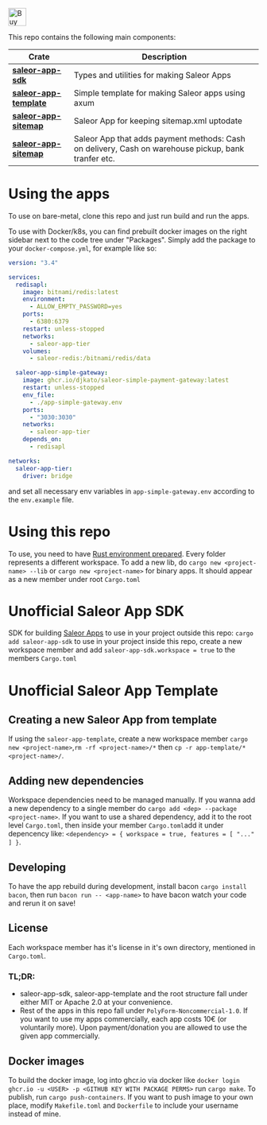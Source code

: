 <a href='https://ko-fi.com/A0A8Q3SVZ' target='_blank'><img height='36' style='border:0px;height:36px;' src='https://storage.ko-fi.com/cdn/kofi4.png?v=3' border='0' alt='Buy Me a Coffee at ko-fi.com' /></a>

This repo contains the following main components:

| Crate                                                                                                 | Description                                                                                         |
| ----------------------------------------------------------------------------------------------------- | --------------------------------------------------------------------------------------------------- |
| [**saleor-app-sdk**](https://crates.io/crates/sdk)                                                    | Types and utilities for making Saleor Apps                                                          |
| [**saleor-app-template**](https://github.com/djkato/saleor-apps-rs/tree/master/app-template)          | Simple template for making Saleor apps using axum                                                   |
| [**saleor-app-sitemap**](https://github.com/djkato/saleor-apps-rs/tree/master/sitemap-generator)      | Saleor App for keeping sitemap.xml uptodate                                                         |
| [**saleor-app-sitemap**](https://github.com/djkato/saleor-apps-rs/tree/master/simple-payment-gateway) | Saleor App that adds payment methods: Cash on delivery, Cash on warehouse pickup, bank tranfer etc. |

# Using the apps

To use on bare-metal, clone this repo and just run build and run the apps.

To use with Docker/k8s, you can find prebuilt docker images on the right sidebar next to the code tree under "Packages".
Simply add the package to your `docker-compose.yml`, for example like so:

```yml
version: "3.4"

services:
  redisapl:
    image: bitnami/redis:latest
    environment:
      - ALLOW_EMPTY_PASSWORD=yes
    ports:
      - 6380:6379
    restart: unless-stopped
    networks:
      - saleor-app-tier
    volumes:
      - saleor-redis:/bitnami/redis/data

  saleor-app-simple-gateway:
    image: ghcr.io/djkato/saleor-simple-payment-gateway:latest
    restart: unless-stopped
    env_file:
      - ./app-simple-gateway.env
    ports:
      - "3030:3030"
    networks:
      - saleor-app-tier
    depends_on:
      - redisapl

networks:
  saleor-app-tier:
    driver: bridge
```

and set all necessary env variables in `app-simple-gateway.env` according to the `env.example` file.

# Using this repo

To use, you need to have [Rust environment prepared](https://rustup.rs/).
Every folder represents a different workspace. To add a new lib, do `cargo new <project-name> --lib` or `cargo new <project-name>` for binary apps. It should appear as a new member under root `Cargo.toml`

# Unofficial Saleor App SDK

SDK for building [Saleor Apps](https://github.com/saleor/apps)
to use in your project outside this repo: `cargo add saleor-app-sdk`
to use in your project inside this repo, create a new workspace member and add `saleor-app-sdk.workspace = true` to the members `Cargo.toml`

# Unofficial Saleor App Template

## Creating a new Saleor App from template

If using the `saleor-app-template`, create a new workspace member `cargo new <project-name>`,`rm -rf <project-name>/*` then `cp -r app-template/* <project-name>/`.

## Adding new dependencies

Workspace dependencies need to be managed manually. If you wanna add a new dependency to a single member do `cargo add <dep> --package <project-name>`.
If you want to use a shared dependency, add it to the root level `Cargo.toml`,
then inside your member `Cargo.toml`add it under depencency like: `<dependency> = { workspace = true, features = [ "..." ] }`.

## Developing

To have the app rebuild during development, install bacon `cargo install bacon`, then run `bacon run -- <app-name>` to have bacon watch your code and rerun it on save!

## License

Each workspace member has it's license in it's own directory, mentioned in `Cargo.toml`.

### TL;DR:

- saleor-app-sdk, saleor-app-template and the root structure fall under either MIT or Apache 2.0 at your convenience.
- Rest of the apps in this repo fall under `PolyForm-Noncommercial-1.0`. If you want to use my apps commercially, each app costs 10€ (or voluntarily more). Upon payment/donation you are allowed to use the given app commercially.

## Docker images

To build the docker image, log into ghcr.io via docker like `docker login ghcr.io -u <USER> -p <GITHUB KEY WITH PACKAGE PERMS>` run `cargo make`. To publish, run `cargo push-containers`. If you want to push image to your own place, modify `Makefile.toml` and `Dockerfile` to include your username instead of mine.
